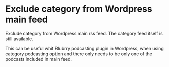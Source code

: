 # Exclude category from Wordpress main feed

Exclude category from Wordpress main rss feed. The category feed itself is still available.

This can be useful whit Blubrry podcasting plugin in Wordpress, when using category podcasting option and there only needs to be only one of the podcasts included in main feed.
